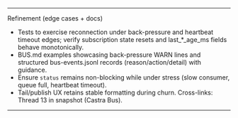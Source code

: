 
---
Refinement (edge cases + docs)
- Tests to exercise reconnection under back-pressure and heartbeat timeout edges; verify subscription state resets and last_*_age_ms fields behave monotonically.
- BUS.md examples showcasing back-pressure WARN lines and structured bus-events.jsonl records (reason/action/detail) with guidance.
- Ensure `status` remains non-blocking while under stress (slow consumer, queue full, heartbeat timeout).
- Tail/publish UX retains stable formatting during churn.
Cross-links: Thread 13 in snapshot (Castra Bus).

---

